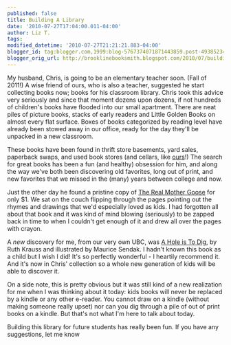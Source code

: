 ```yaml
---
published: false
title: Building A Library
date: '2010-07-27T17:04:00.011-04:00'
author: Liz T.
tags:
modified_datetime: '2010-07-27T21:21:21.883-04:00'
blogger_id: tag:blogger.com,1999:blog-5767374071871443859.post-4938523493905511611
blogger_orig_url: http://brooklinebooksmith.blogspot.com/2010/07/building-library.html
---
```

My husband, Chris, is going to be an elementary teacher soon. (Fall of 2011!) A wise friend of ours, who is also a teacher, suggested he start collecting books now; books for his classroom library. Chris took this advice very seriously and since that moment dozens upon dozens, if not hundreds of children's books have flooded into our small apartment. There are neat piles of picture books, stacks of early readers and Little Golden Books on almost every flat surface. Boxes of books categorized by reading level have already been stowed away in our office, ready for the day they'll be unpacked in a new classroom.

These books have been found in thrift store basements, yard sales, paperback swaps, and used book stores (and cellars, like [ours](http://ubcb.blogspot.com/)!) The search for great books has been a fun (and healthy) obsession for him, and along the way we've both been discovering old favorites, long out of print, and new favorites that we missed in the (many) years between college and now.

Just the other day he found a pristine copy of [The Real Mother Goose](http://www.brooklinebooksmith-shop.com/book/9780590225175) for only $1\. We sat on the couch flipping through the pages pointing out the rhymes and drawings that we'd especially loved as kids. I had forgotten all about that book and it was kind of mind blowing (seriously) to be zapped back in time to when I couldn't get enough of it and drew all over the pages with crayon.

A _new_ discovery for me, from our very own UBC, was [A Hole is To Dig](http://www.brooklinebooksmith-shop.com/book/9780060234058), by Ruth Krauss and illustrated by Maurice Sendak. I hadn't known this book as a child but I wish I did! It's so perfectly wonderful - I heartily recommend it. And it's now in Chris' collection so a whole new generation of kids will be able to discover it.

On a side note, this is pretty obvious but it was still kind of a new realization for me when I was thinking about it today: kids books will never be replaced by a kindle or any other e-reader. You cannot draw on a kindle (without making someone really upset) nor can you dig through a pile of out of print books on a kindle. But that's not what I'm here to talk about today.

Building this library for future students has really been fun. If you have any suggestions, let me know